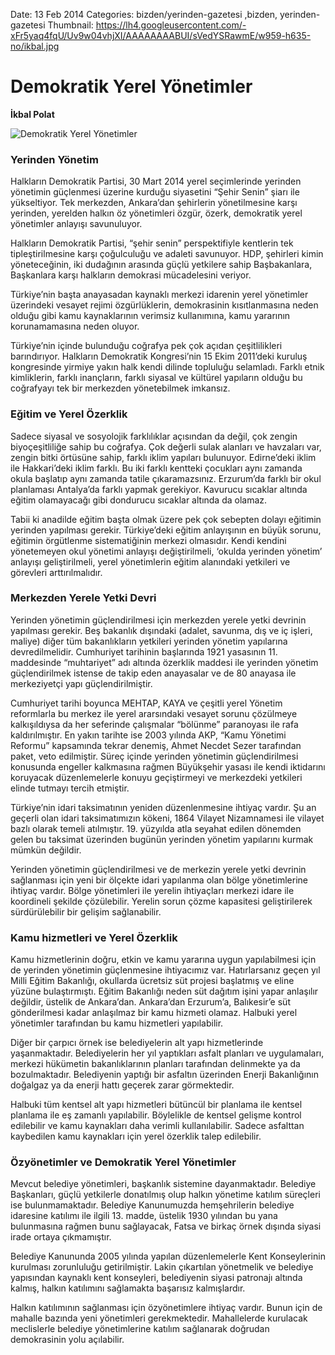 Date: 13 Feb 2014
Categories: bizden/yerinden-gazetesi ,bizden, yerinden-gazetesi
Thumbnail: https://lh4.googleusercontent.com/-xFr5yaq4fqU/Uv9w04vhjXI/AAAAAAAABUI/sVedYSRawmE/w959-h635-no/ikbal.jpg


# Demokratik Yerel Yönetimler

**İkbal Polat**

![Demokratik Yerel Yönetimler](https://lh4.googleusercontent.com/-xFr5yaq4fqU/Uv9w04vhjXI/AAAAAAAABUI/sVedYSRawmE/w959-h635-no/ikbal.jpg)

### Yerinden Yönetim 

Halkların Demokratik Partisi, 30 Mart 2014 yerel seçimlerinde yerinden yönetimin güçlenmesi üzerine kurduğu siyasetini “Şehir Senin” şiarı ile yükseltiyor. Tek merkezden, Ankara’dan şehirlerin yönetilmesine karşı yerinden, yerelden halkın öz yönetimleri özgür, özerk, demokratik yerel yönetimler anlayışı savunuluyor. 

Halkların Demokratik Partisi, “şehir senin” perspektifiyle kentlerin tek tipleştirilmesine karşı çoğulculuğu ve adaleti savunuyor. HDP, şehirleri kimin yöneteceğinin, iki dudağının arasında güçlü yetkilere sahip Başbakanlara, Başkanlara karşı halkların demokrasi mücadelesini veriyor.

Türkiye’nin başta anayasadan kaynaklı merkezi idarenin yerel yönetimler üzerindeki vesayet rejimi özgürlüklerin, demokrasinin kısıtlanmasına neden olduğu gibi kamu kaynaklarının verimsiz kullanımına, kamu yararının korunamamasına neden oluyor.

Türkiye’nin içinde bulunduğu coğrafya pek çok açıdan çeşitlilikleri barındırıyor. Halkların Demokratik Kongresi’nin 15 Ekim 2011’deki kuruluş kongresinde yirmiye yakın halk kendi dilinde topluluğu selamladı. Farklı etnik kimliklerin, farklı inançların, farklı siyasal ve kültürel yapıların olduğu bu coğrafyayı tek bir merkezden yönetebilmek imkansız. 

### Eğitim ve Yerel Özerklik
Sadece siyasal ve sosyolojik farklılıklar açısından da değil, çok zengin biyoçeşitliliğe sahip bu coğrafya. Çok değerli sulak alanları ve havzaları var, zengin bitki örtüsüne sahip, farklı iklim yapıları bulunuyor. Edirne’deki iklim ile Hakkari’deki iklim farklı. Bu iki farklı kentteki çocukları aynı zamanda okula başlatıp aynı zamanda tatile çıkaramazsınız. Erzurum’da farklı bir okul planlaması Antalya’da farklı yapmak gerekiyor. Kavurucu sıcaklar altında eğitim olamayacağı gibi dondurucu sıcaklar altında da olamaz.

Tabii ki anadilde eğitim başta olmak üzere pek çok sebepten dolayı eğitimin yerinden yapılması gerekir. Türkiye’deki eğitim anlayışının en büyük sorunu, eğitimin örgütlenme sistematiğinin merkezi olmasıdır. Kendi kendini yönetemeyen okul yönetimi anlayışı değiştirilmeli, ‘okulda yerinden yönetim’ anlayışı geliştirilmeli, yerel yönetimlerin eğitim alanındaki yetkileri ve görevleri arttırılmalıdır.

### Merkezden Yerele Yetki Devri
Yerinden yönetimin güçlendirilmesi için merkezden yerele yetki devrinin yapılması gerekir. Beş bakanlık dışındaki (adalet, savunma, dış ve iç işleri, maliye) diğer tüm bakanlıkların yetkileri yerinden yönetim yapılarına devredilmelidir. Cumhuriyet tarihinin başlarında 1921 yasasının 11. maddesinde “muhtariyet” adı altında özerklik maddesi ile yerinden yönetim güçlendirilmek istense de takip eden anayasalar ve de 80 anayasa ile merkeziyetçi yapı güçlendirilmiştir. 

Cumhuriyet tarihi boyunca MEHTAP, KAYA ve çeşitli yerel Yönetim reformlarla bu merkez ile yerel ararsındaki vesayet sorunu çözülmeye kalkışıldıysa da her seferinde çalışmalar “bölünme” paranoyası ile rafa kaldırılmıştır. En yakın tarihte ise 2003 yılında AKP, “Kamu Yönetimi Reformu” kapsamında tekrar denemiş, Ahmet Necdet Sezer tarafından paket, veto edilmiştir. Süreç içinde yerinden yönetimin güçlendirilmesi konusunda engeller kalkmasına rağmen Büyükşehir yasası ile kendi iktidarını koruyacak düzenlemelerle konuyu geçiştirmeyi ve merkezdeki yetkileri elinde tutmayı tercih etmiştir.

Türkiye’nin idari taksimatının yeniden düzenlenmesine ihtiyaç vardır. Şu an geçerli olan idari taksimatımızın kökeni, 1864 Vilayet Nizamnamesi ile vilayet bazlı olarak temeli atılmıştır. 19. yüzyılda atla seyahat edilen dönemden gelen bu taksimat üzerinden bugünün yerinden yönetim yapılarını kurmak mümkün değildir. 

Yerinden yönetimin güçlendirilmesi ve de merkezin yerele yetki devrinin sağlanması için yeni bir ölçekte idari yapılanma olan bölge yönetimlerine ihtiyaç vardır. Bölge yönetimleri ile yerelin ihtiyaçları merkezi idare ile koordineli şekilde çözülebilir. Yerelin sorun çözme kapasitesi geliştirilerek sürdürülebilir bir gelişim sağlanabilir.

### Kamu hizmetleri ve Yerel Özerklik
Kamu hizmetlerinin doğru, etkin ve kamu yararına uygun yapılabilmesi için de yerinden yönetimin güçlenmesine ihtiyacımız var. Hatırlarsanız geçen yıl Milli Eğitim Bakanlığı, okullarda ücretsiz süt projesi başlatmış ve eline yüzüne bulaştırmıştı. Eğitim Bakanlığı neden süt dağıtım işini yapar anlaşılır değildir, üstelik de Ankara’dan. Ankara’dan Erzurum’a, Balıkesir’e süt gönderilmesi kadar anlaşılmaz bir kamu hizmeti olamaz. Halbuki yerel yönetimler tarafından bu kamu hizmetleri yapılabilir. 

Diğer bir çarpıcı örnek ise belediyelerin alt yapı hizmetlerinde yaşanmaktadır. Belediyelerin her yıl yaptıkları asfalt planları ve uygulamaları, merkezi hükümetin bakanlıklarının planları tarafından delinmekte ya da bozulmaktadır. Belediyenin yaptığı bir asfaltın üzerinden Enerji Bakanlığının doğalgaz ya da enerji hattı geçerek zarar görmektedir. 

Halbuki tüm kentsel alt yapı hizmetleri bütüncül bir planlama ile kentsel planlama ile eş zamanlı yapılabilir. Böylelikle de kentsel gelişme kontrol edilebilir ve kamu kaynakları daha verimli kullanılabilir. Sadece asfalttan kaybedilen kamu kaynakları için yerel özerklik talep edilebilir.

### Özyönetimler ve Demokratik Yerel Yönetimler
Mevcut belediye yönetimleri, başkanlık sistemine dayanmaktadır. Belediye Başkanları, güçlü yetkilerle donatılmış olup halkın yönetime katılım süreçleri ise bulunmamaktadır. Belediye Kanunumuzda hemşehrilerin belediye idaresine katılımı ile ilgili 13. madde, üstelik 1930 yılından bu yana bulunmasına rağmen bunu sağlayacak, Fatsa ve birkaç örnek dışında siyasi irade ortaya çıkmamıştır. 

Belediye Kanununda 2005 yılında yapılan düzenlemelerle Kent Konseylerinin kurulması zorunluluğu getirilmiştir. Lakin çıkartılan yönetmelik ve belediye yapısından kaynaklı kent konseyleri, belediyenin siyasi patronajı altında kalmış, halkın katılımını sağlamakta başarısız kalmışlardır.

Halkın katılımının sağlanması için özyönetimlere ihtiyaç vardır. Bunun için de mahalle bazında yeni yönetimleri gerekmektedir. Mahallelerde kurulacak meclislerle belediye yönetimlerine katılım sağlanarak doğrudan demokrasinin yolu açılabilir.
